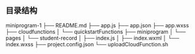 ## 目录结构
miniprogram-1
├── README.md
├── app.js
├── app.json
├── app.wxss
├── cloudfunctions
│   └── quickstartFunctions
├── miniprogram
│   └── pages
│       └── student-record
│           ├── index.js
│           ├── index.wxml
│           └── index.wxss
├── project.config.json
└── uploadCloudFunction.sh